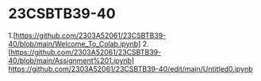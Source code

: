 # 23CSBTB39-40
1.[https://github.com/2303A52061/23CSBTB39-40/blob/main/Welcome_To_Colab.ipynb]
2.[https://github.com/2303A52061/23CSBTB39-40/blob/main/Assignment%201.ipynb]
https://github.com/2303A52061/23CSBTB39-40/edit/main/Untitled0.ipynb
